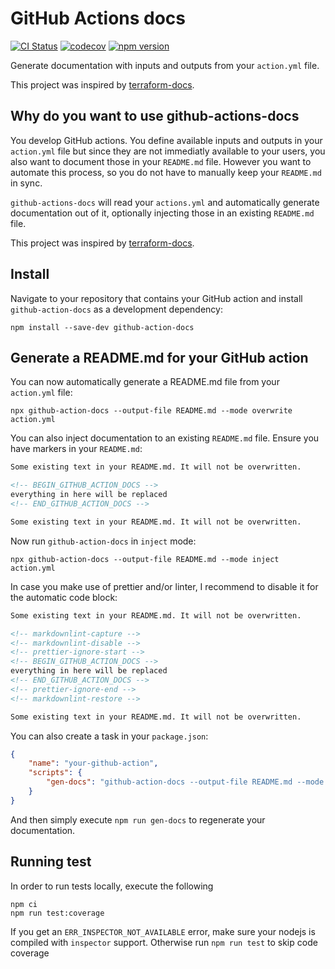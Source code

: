 # GitHub Actions docs

[![CI Status](https://github.com/stschulte/github-action-docs/workflows/CI/badge.svg)](https://github.com/stschulte/github-action-docs/actions/workflows/test.yml)
[![codecov](https://codecov.io/gh/stschulte/github-action-docs/graph/badge.svg?token=P43DANKS6I)](https://codecov.io/gh/stschulte/github-action-docs)
[![npm version](https://badge.fury.io/js/github-action-docs.svg)](https://badge.fury.io/js/github-action-docs)

Generate documentation with inputs and outputs from your `action.yml` file.

This project was inspired by [terraform-docs](https://terraform-docs.io/).

## Why do you want to use github-actions-docs

You develop GitHub actions. You define available inputs and outputs in your
`action.yml` file but since they are not immediatly available to your users,
you also want to document those in your `README.md` file.
However you want to automate this process, so you do not have to manually keep
your `README.md` in sync.

`github-actions-docs` will read your `actions.yml` and automatically generate
documentation out of it, optionally injecting those in an existing `README.md`
file.

This project was inspired by [terraform-docs](https://terraform-docs.io/).

## Install

Navigate to your repository that contains your GitHub action and
install `github-action-docs` as a development dependency:

```
npm install --save-dev github-action-docs
```

## Generate a README.md for your GitHub action

You can now automatically generate a README.md file from your `action.yml` file:

```
npx github-action-docs --output-file README.md --mode overwrite action.yml
```

You can also inject documentation to an existing `README.md` file. Ensure
you have markers in your `README.md`:

```markdown
Some existing text in your README.md. It will not be overwritten.

<!-- BEGIN_GITHUB_ACTION_DOCS -->
everything in here will be replaced
<!-- END_GITHUB_ACTION_DOCS -->

Some existing text in your README.md. It will not be overwritten.
```

Now run `github-action-docs` in `inject`  mode:

```
npx github-action-docs --output-file README.md --mode inject action.yml
```

In case you make use of prettier and/or linter, I recommend to disable it for
the automatic code block:

```markdown
Some existing text in your README.md. It will not be overwritten.

<!-- markdownlint-capture -->
<!-- markdownlint-disable -->
<!-- prettier-ignore-start -->
<!-- BEGIN_GITHUB_ACTION_DOCS -->
everything in here will be replaced
<!-- END_GITHUB_ACTION_DOCS -->
<!-- prettier-ignore-end -->
<!-- markdownlint-restore -->

Some existing text in your README.md. It will not be overwritten.
```

You can also create a task in your `package.json`:

```json
{
    "name": "your-github-action",
    "scripts": {
        "gen-docs": "github-action-docs --output-file README.md --mode inject action.yml"
    }
}
```

And then simply execute `npm run gen-docs` to regenerate your documentation.

## Running test

In order to run tests locally, execute the following

```
npm ci
npm run test:coverage
```

If you get an `ERR_INSPECTOR_NOT_AVAILABLE` error, make sure your nodejs is compiled with
`inspector` support. Otherwise run `npm run test` to skip code coverage
